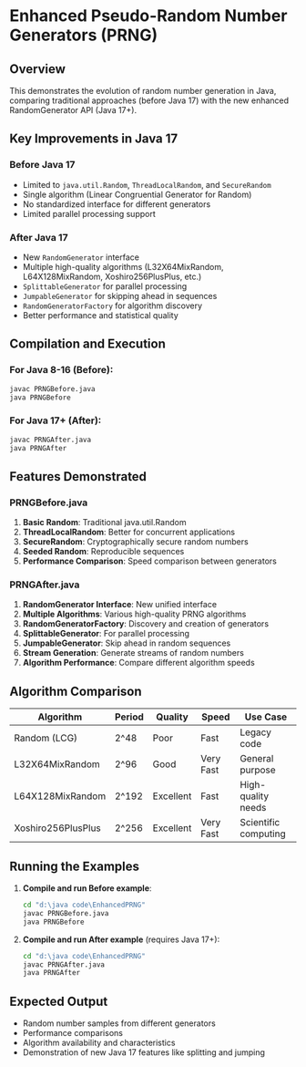 # Enhanced Pseudo-Random Number Generators (PRNG)

## Overview
This demonstrates the evolution of random number generation in Java, comparing traditional approaches (before Java 17) with the new enhanced RandomGenerator API (Java 17+).

## Key Improvements in Java 17

### Before Java 17
- Limited to `java.util.Random`, `ThreadLocalRandom`, and `SecureRandom`
- Single algorithm (Linear Congruential Generator for Random)
- No standardized interface for different generators
- Limited parallel processing support

### After Java 17
- New `RandomGenerator` interface
- Multiple high-quality algorithms (L32X64MixRandom, L64X128MixRandom, Xoshiro256PlusPlus, etc.)
- `SplittableGenerator` for parallel processing
- `JumpableGenerator` for skipping ahead in sequences
- `RandomGeneratorFactory` for algorithm discovery
- Better performance and statistical quality

## Compilation and Execution

### For Java 8-16 (Before):
```cmd
javac PRNGBefore.java
java PRNGBefore
```

### For Java 17+ (After):
```cmd
javac PRNGAfter.java
java PRNGAfter
```

## Features Demonstrated

### PRNGBefore.java
1. **Basic Random**: Traditional java.util.Random
2. **ThreadLocalRandom**: Better for concurrent applications
3. **SecureRandom**: Cryptographically secure random numbers
4. **Seeded Random**: Reproducible sequences
5. **Performance Comparison**: Speed comparison between generators

### PRNGAfter.java
1. **RandomGenerator Interface**: New unified interface
2. **Multiple Algorithms**: Various high-quality PRNG algorithms
3. **RandomGeneratorFactory**: Discovery and creation of generators
4. **SplittableGenerator**: For parallel processing
5. **JumpableGenerator**: Skip ahead in random sequences
6. **Stream Generation**: Generate streams of random numbers
7. **Algorithm Performance**: Compare different algorithm speeds

## Algorithm Comparison

| Algorithm | Period | Quality | Speed | Use Case |
|-----------|--------|---------|-------|----------|
| Random (LCG) | 2^48 | Poor | Fast | Legacy code |
| L32X64MixRandom | 2^96 | Good | Very Fast | General purpose |
| L64X128MixRandom | 2^192 | Excellent | Fast | High-quality needs |
| Xoshiro256PlusPlus | 2^256 | Excellent | Very Fast | Scientific computing |

## Running the Examples

1. **Compile and run Before example**:
   ```cmd
   cd "d:\java code\EnhancedPRNG"
   javac PRNGBefore.java
   java PRNGBefore
   ```

2. **Compile and run After example** (requires Java 17+):
   ```cmd
   cd "d:\java code\EnhancedPRNG"
   javac PRNGAfter.java
   java PRNGAfter
   ```

## Expected Output
- Random number samples from different generators
- Performance comparisons
- Algorithm availability and characteristics
- Demonstration of new Java 17 features like splitting and jumping